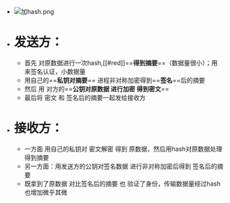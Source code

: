 - ![加hash.png](../assets/加hash_1693022782729_0.png)
- # 发送方：
	- 首先 对原数据进行一次hash,[[#red]]==**得到摘要**==（数据量很小）；用来签名认证，小数据量
	- 用自己的==**私钥对摘要**== 进程非对称加密得到==**签名**==后的摘要
	- 然后 用 对方的==**公钥对原数据 进行加密 得到密文**==
	- 最后将 密文 和 签名后的摘要一起发给接收方
- # 接收方：
	- 一方面 用自己的私钥对 密文解密 得到  原数据，然后用hash对原数据处理 得到摘要
	- 另一方面：用发送方的公钥对签名数据   进行非对称加密后得到 签名后的摘要
	- 既拿到了原数据   对比签名后的摘要 也 验证了身份，传输数据量经过hash也增加微乎其微